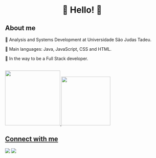 <h1 align="center">🌸 Hello! 🌸</h1>

<h2 align="left">About me </h2>
<p>🌸  Analysis and Systems Development at Universidade São Judas Tadeu.</p>
<p>🌸  Main languages: Java, JavaScript, CSS and HTML. </p>
<p>🌸  In the way to be a Full Stack developer.</p>
<br>

<div >
  <a href="https://github.com/Z0catelli">
  <img height="180em" src="https://github-readme-stats.vercel.app/api?username=Z0catelli&theme=omni&show_icons=true"/>
  <img height="160em" src="https://github-readme-stats.vercel.app/api/top-langs/?username=Z0catelli&layout=compact&langs_count=7&theme=omni"/>
</div>

<h2 align="left">Connect with me</h2>

 <div>
  <a href = "mailto:gabrielazge@gmail.com"><img src="https://img.shields.io/badge/-Gmail-%23333?style=for-the-badge&logo=gmail&logoColor=white" target="_blank"></a>
  <a href="https://www.linkedin.com/in/gabrielazocatelli/" target="_blank"><img src="https://img.shields.io/badge/-LinkedIn-%230077B5?style=for-the-badge&logo=linkedin&logoColor=white" target="_blank"></a> 
  </div>

